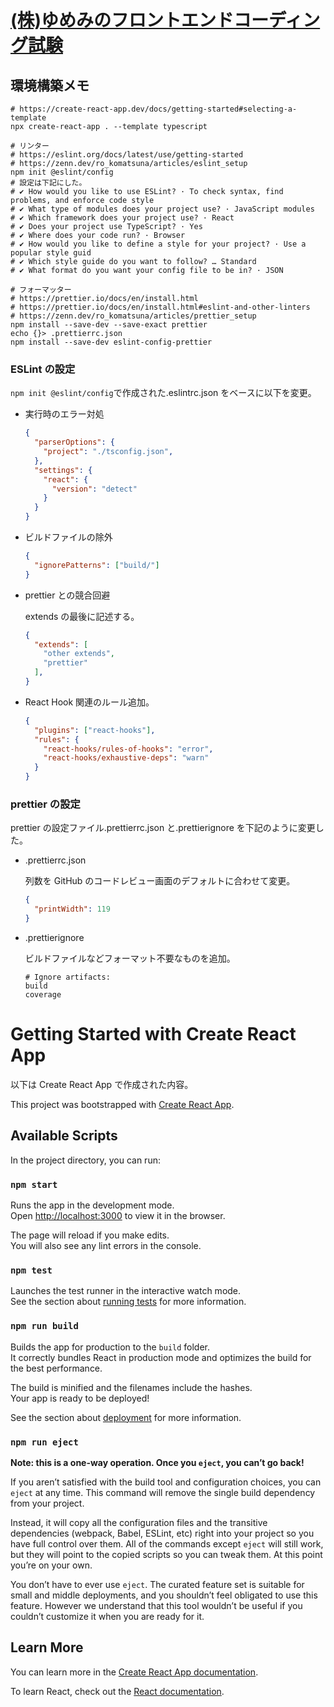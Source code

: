 # [(株)ゆめみのフロントエンドコーディング試験](https://notion.yumemi.co.jp/0e9ef27b55704d7882aab55cc86c999d)

## 環境構築メモ

```
# https://create-react-app.dev/docs/getting-started#selecting-a-template
npx create-react-app . --template typescript

# リンター
# https://eslint.org/docs/latest/use/getting-started
# https://zenn.dev/ro_komatsuna/articles/eslint_setup
npm init @eslint/config
# 設定は下記にした。
# ✔ How would you like to use ESLint? · To check syntax, find problems, and enforce code style
# ✔ What type of modules does your project use? · JavaScript modules
# ✔ Which framework does your project use? · React
# ✔ Does your project use TypeScript? · Yes
# ✔ Where does your code run? · Browser
# ✔ How would you like to define a style for your project? · Use a popular style guid
# ✔ Which style guide do you want to follow? … Standard
# ✔ What format do you want your config file to be in? · JSON

# フォーマッター
# https://prettier.io/docs/en/install.html
# https://prettier.io/docs/en/install.html#eslint-and-other-linters
# https://zenn.dev/ro_komatsuna/articles/prettier_setup
npm install --save-dev --save-exact prettier
echo {}> .prettierrc.json
npm install --save-dev eslint-config-prettier
```

### ESLint の設定

`npm init @eslint/config`で作成された.eslintrc.json をベースに以下を変更。

- 実行時のエラー対処

  ```json:.eslintrc.json
  {
    "parserOptions": {
      "project": "./tsconfig.json",
    },
    "settings": {
      "react": {
        "version": "detect"
      }
    }
  }
  ```

- ビルドファイルの除外

  ```json:.eslintrc.json
  {
    "ignorePatterns": ["build/"]
  }
  ```

- prettier との競合回避

  extends の最後に記述する。

  ```json:.eslintrc.json
  {
    "extends": [
      "other extends",
      "prettier"
    ],
  }
  ```

- React Hook 関連のルール追加。

  ```json:.eslintrc.json
  {
    "plugins": ["react-hooks"],
    "rules": {
      "react-hooks/rules-of-hooks": "error",
      "react-hooks/exhaustive-deps": "warn"
    }
  }
  ```

### prettier の設定

prettier の設定ファイル.prettierrc.json と.prettierignore を下記のように変更した。

- .prettierrc.json

  列数を GitHub のコードレビュー画面のデフォルトに合わせて変更。

  ```json:.prettierrc.json
  {
    "printWidth": 119
  }
  ```

- .prettierignore

  ビルドファイルなどフォーマット不要なものを追加。

  ```
  # Ignore artifacts:
  build
  coverage
  ```

# Getting Started with Create React App

以下は Create React App で作成された内容。

This project was bootstrapped with [Create React App](https://github.com/facebook/create-react-app).

## Available Scripts

In the project directory, you can run:

### `npm start`

Runs the app in the development mode.\
Open [http://localhost:3000](http://localhost:3000) to view it in the browser.

The page will reload if you make edits.\
You will also see any lint errors in the console.

### `npm test`

Launches the test runner in the interactive watch mode.\
See the section about [running tests](https://facebook.github.io/create-react-app/docs/running-tests) for more information.

### `npm run build`

Builds the app for production to the `build` folder.\
It correctly bundles React in production mode and optimizes the build for the best performance.

The build is minified and the filenames include the hashes.\
Your app is ready to be deployed!

See the section about [deployment](https://facebook.github.io/create-react-app/docs/deployment) for more information.

### `npm run eject`

**Note: this is a one-way operation. Once you `eject`, you can’t go back!**

If you aren’t satisfied with the build tool and configuration choices, you can `eject` at any time. This command will remove the single build dependency from your project.

Instead, it will copy all the configuration files and the transitive dependencies (webpack, Babel, ESLint, etc) right into your project so you have full control over them. All of the commands except `eject` will still work, but they will point to the copied scripts so you can tweak them. At this point you’re on your own.

You don’t have to ever use `eject`. The curated feature set is suitable for small and middle deployments, and you shouldn’t feel obligated to use this feature. However we understand that this tool wouldn’t be useful if you couldn’t customize it when you are ready for it.

## Learn More

You can learn more in the [Create React App documentation](https://facebook.github.io/create-react-app/docs/getting-started).

To learn React, check out the [React documentation](https://reactjs.org/).
